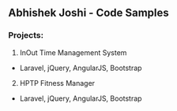 ## Abhishek Joshi - Code Samples

### Projects:

1. InOut Time Management System
  * Laravel, jQuery, AngularJS, Bootstrap
2. HPTP Fitness Manager
  * Laravel, jQuery, AngularJS, Bootstrap